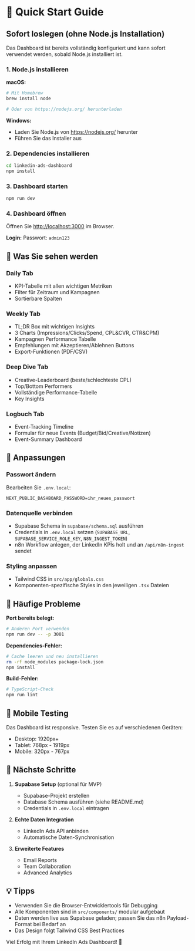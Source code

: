 # 🚀 Quick Start Guide

## Sofort loslegen (ohne Node.js Installation)

Das Dashboard ist bereits vollständig konfiguriert und kann sofort verwendet werden, sobald Node.js installiert ist.

### 1. Node.js installieren

**macOS:**
```bash
# Mit Homebrew
brew install node

# Oder von https://nodejs.org/ herunterladen
```

**Windows:**
- Laden Sie Node.js von https://nodejs.org/ herunter
- Führen Sie das Installer aus

### 2. Dependencies installieren

```bash
cd linkedin-ads-dashboard
npm install
```

### 3. Dashboard starten

```bash
npm run dev
```

### 4. Dashboard öffnen

Öffnen Sie [http://localhost:3000](http://localhost:3000) im Browser.

**Login:** Passwort: `admin123`

## 🎯 Was Sie sehen werden

### Daily Tab
- KPI-Tabelle mit allen wichtigen Metriken
- Filter für Zeitraum und Kampagnen
- Sortierbare Spalten

### Weekly Tab
- TL;DR Box mit wichtigen Insights
- 3 Charts (Impressions/Clicks/Spend, CPL&CVR, CTR&CPM)
- Kampagnen Performance Tabelle
- Empfehlungen mit Akzeptieren/Ablehnen Buttons
- Export-Funktionen (PDF/CSV)

### Deep Dive Tab
- Creative-Leaderboard (beste/schlechteste CPL)
- Top/Bottom Performers
- Vollständige Performance-Tabelle
- Key Insights

### Logbuch Tab
- Event-Tracking Timeline
- Formular für neue Events (Budget/Bid/Creative/Notizen)
- Event-Summary Dashboard

## 🔧 Anpassungen

### Passwort ändern
Bearbeiten Sie `.env.local`:
```env
NEXT_PUBLIC_DASHBOARD_PASSWORD=ihr_neues_passwort
```

### Datenquelle verbinden
- Supabase Schema in `supabase/schema.sql` ausführen
- Credentials in `.env.local` setzen (`SUPABASE_URL`, `SUPABASE_SERVICE_ROLE_KEY`, `N8N_INGEST_TOKEN`)
- n8n Workflow anlegen, der LinkedIn KPIs holt und an `/api/n8n-ingest` sendet

### Styling anpassen
- Tailwind CSS in `src/app/globals.css`
- Komponenten-spezifische Styles in den jeweiligen `.tsx` Dateien

## 🚨 Häufige Probleme

**Port bereits belegt:**
```bash
# Anderen Port verwenden
npm run dev -- -p 3001
```

**Dependencies-Fehler:**
```bash
# Cache leeren und neu installieren
rm -rf node_modules package-lock.json
npm install
```

**Build-Fehler:**
```bash
# TypeScript-Check
npm run lint
```

## 📱 Mobile Testing

Das Dashboard ist responsive. Testen Sie es auf verschiedenen Geräten:
- Desktop: 1920px+
- Tablet: 768px - 1919px  
- Mobile: 320px - 767px

## 🔮 Nächste Schritte

1. **Supabase Setup** (optional für MVP)
   - Supabase-Projekt erstellen
   - Database Schema ausführen (siehe README.md)
   - Credentials in `.env.local` eintragen

2. **Echte Daten Integration**
   - LinkedIn Ads API anbinden
   - Automatische Daten-Synchronisation

3. **Erweiterte Features**
   - Email Reports
   - Team Collaboration
   - Advanced Analytics

## 💡 Tipps

- Verwenden Sie die Browser-Entwicklertools für Debugging
- Alle Komponenten sind in `src/components/` modular aufgebaut
- Daten werden live aus Supabase geladen; passen Sie das n8n Payload-Format bei Bedarf an
- Das Design folgt Tailwind CSS Best Practices

Viel Erfolg mit Ihrem LinkedIn Ads Dashboard! 🎉


